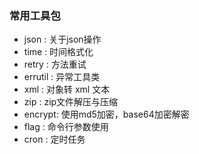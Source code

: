 ### 常用工具包


- json : 关于json操作
- time : 时间格式化
- retry : 方法重试
- errutil : 异常工具类
- xml : 对象转 xml 文本
- zip : zip文件解压与压缩
- encrypt: 使用md5加密，base64加密解密
- flag : 命令行参数使用
- cron : 定时任务